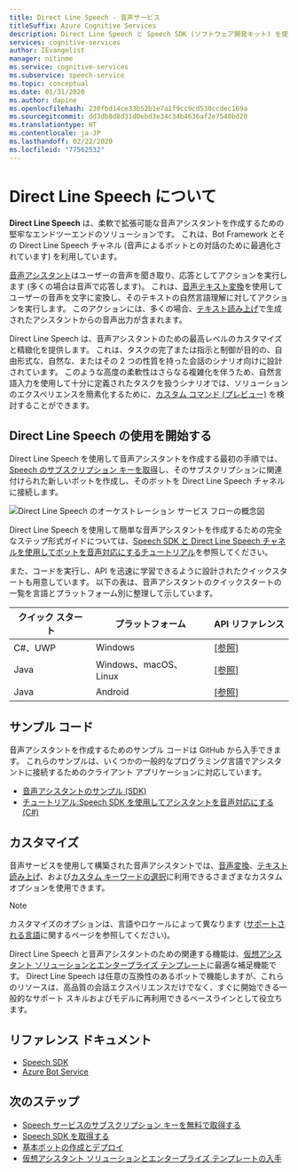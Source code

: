 ```yaml
---
title: Direct Line Speech - 音声サービス
titleSuffix: Azure Cognitive Services
description: Direct Line Speech と Speech SDK (ソフトウェア開発キット) を使用した音声アシスタントの特徴、機能、制限の概要。
services: cognitive-services
author: IEvangelist
manager: nitinme
ms.service: cognitive-services
ms.subservice: speech-service
ms.topic: conceptual
ms.date: 01/31/2020
ms.author: dapine
ms.openlocfilehash: 230fbd14ce33b52b1e7a1f9cc9cd530ccdec169a
ms.sourcegitcommit: dd3db8d8d31d0ebd3e34c34b4636af2e7540bd20
ms.translationtype: HT
ms.contentlocale: ja-JP
ms.lasthandoff: 02/22/2020
ms.locfileid: "77562532"
---
```

# <a name="about-direct-line-speech"></a>Direct Line Speech について

**Direct Line Speech** は、柔軟で拡張可能な音声アシスタントを作成するための堅牢なエンドツーエンドのソリューションです。 これは、Bot Framework とその Direct Line Speech チャネル (音声によるボットとの対話のために最適化されています) を利用しています。

[音声アシスタント](voice-assistants.md)はユーザーの音声を聞き取り、応答としてアクションを実行します (多くの場合は音声で応答します)。 これは、[音声テキスト変換](speech-to-text.md)を使用してユーザーの音声を文字に変換し、そのテキストの自然言語理解に対してアクションを実行します。 このアクションには、多くの場合、[テキスト読み上げ](text-to-speech.md)で生成されたアシスタントからの音声出力が含まれます。

Direct Line Speech は、音声アシスタントのための最高レベルのカスタマイズと精緻化を提供します。 これは、タスクの完了または指示と制御が目的の、自由形式な、自然な、またはその 2 つの性質を持った会話のシナリオ向けに設計されています。 このような高度の柔軟性はさらなる複雑化を伴うため、自然言語入力を使用して十分に定義されたタスクを扱うシナリオでは、ソリューションのエクスペリエンスを簡素化するために、[カスタム コマンド (プレビュー)](custom-commands.md) を検討することができます。

## <a name="getting-started-with-direct-line-speech"></a>Direct Line Speech の使用を開始する

Direct Line Speech を使用して音声アシスタントを作成する最初の手順では、[Speech のサブスクリプション キーを取得](get-started.md)し、そのサブスクリプションに関連付けられた新しいボットを作成し、そのボットを Direct Line Speech チャネルに接続します。

   ![Direct Line Speech のオーケストレーション サービス フローの概念図](media/voice-assistants/overview-directlinespeech.png "Speech チャネルのフロー")

Direct Line Speech を使用して簡単な音声アシスタントを作成するための完全なステップ形式ガイドについては、[Speech SDK と Direct Line Speech チャネルを使用してボットを音声対応にするチュートリアル](tutorial-voice-enable-your-bot-speech-sdk.md)を参照してください。

また、コードを実行し、API を迅速に学習できるように設計されたクイックスタートも用意しています。 以下の表は、音声アシスタントのクイックスタートの一覧を言語とプラットフォーム別に整理して示しています。

| クイック スタート | プラットフォーム | API リファレンス |
|------------|----------|---------------|
| C#、UWP | Windows | [[参照]](https://aka.ms/csspeech/csharpref) |
| Java | Windows、macOS、Linux | [[参照]](https://aka.ms/csspeech/javaref) |
| Java | Android | [[参照]](https://aka.ms/csspeech/javaref) |

## <a name="sample-code"></a>サンプル コード

音声アシスタントを作成するためのサンプル コードは GitHub から入手できます。 これらのサンプルは、いくつかの一般的なプログラミング言語でアシスタントに接続するためのクライアント アプリケーションに対応しています。

* [音声アシスタントのサンプル (SDK)](https://aka.ms/csspeech/samples)
* [チュートリアル:Speech SDK を使用してアシスタントを音声対応にする (C#)](tutorial-voice-enable-your-bot-speech-sdk.md)

## <a name="customization"></a>カスタマイズ

音声サービスを使用して構築された音声アシスタントでは、[音声変換](speech-to-text.md)、[テキスト読み上げ](text-to-speech.md)、および[カスタム キーワードの選択](speech-devices-sdk-create-kws.md)に利用できるさまざまなカスタム オプションを使用できます。

> [!NOTE]
> カスタマイズのオプションは、言語やロケールによって異なります ([サポートされる言語](supported-languages.md)に関するページを参照してください)。

Direct Line Speech と音声アシスタントのための関連する機能は、[仮想アシスタント ソリューションとエンタープライズ テンプレート](https://docs.microsoft.com/azure/bot-service/bot-builder-enterprise-template-overview)に最適な補足機能です。 Direct Line Speech は任意の互換性のあるボットで機能しますが、これらのリソースは、高品質の会話エクスペリエンスだけでなく、すぐに開始できる一般的なサポート スキルおよびモデルに再利用できるベースラインとして役立ちます。

## <a name="reference-docs"></a>リファレンス ドキュメント

* [Speech SDK](speech-sdk-reference.md)
* [Azure Bot Service](https://docs.microsoft.com/azure/bot-service/?view=azure-bot-service-4.0)

## <a name="next-steps"></a>次のステップ

* [Speech サービスのサブスクリプション キーを無料で取得する](get-started.md)
* [Speech SDK を取得する](speech-sdk.md)
* [基本ボットの作成とデプロイ](https://docs.microsoft.com/azure/bot-service/bot-builder-tutorial-basic-deploy?view=azure-bot-service-4.0)
* [仮想アシスタント ソリューションとエンタープライズ テンプレートの入手](https://github.com/Microsoft/AI)
